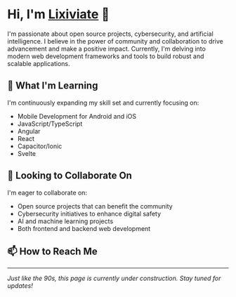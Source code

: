 # Hi, I'm [Lixiviate](https://github.com/Lixiviate) 👋

I'm passionate about open source projects, cybersecurity, and artificial intelligence. I believe in the power of community and collaboration to drive advancement and make a positive impact. Currently, I'm delving into modern web development frameworks and tools to build robust and scalable applications.

## 🌱 What I'm Learning
I'm continuously expanding my skill set and currently focusing on:
- Mobile Development for Android and iOS
- JavaScript/TypeScript
- Angular
- React
- Capacitor/Ionic
- Svelte

## 💞️ Looking to Collaborate On
I'm eager to collaborate on:
- Open source projects that can benefit the community
- Cybersecurity initiatives to enhance digital safety
- AI and machine learning projects
- Both frontend and backend web development

## 📫 How to Reach Me

---

*Just like the 90s, this page is currently under construction. Stay tuned for updates!*
